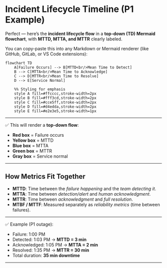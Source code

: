 # Incident Lifecycle Timeline (P1 Example)

Perfect — here’s the **incident lifecycle flow** in a **top-down (TD) Mermaid flowchart**, with **MTTD, MTTA, and MTTR** clearly labeled.

You can copy-paste this into any Markdown or Mermaid renderer (like GitHub, GitLab, or VS Code extensions):

```mermaid
flowchart TD
    A[Failure Occurs] --> B[MTTD<br/>Mean Time to Detect]
    B --> C[MTTA<br/>Mean Time to Acknowledge]
    C --> D[MTTR<br/>Mean Time to Resolve]
    D --> E[Service Normal]

    %% Styling for emphasis
    style A fill=#ffcccc,stroke-width=2px
    style B fill=#fff3cd,stroke-width=2px
    style C fill=#cce5ff,stroke-width=2px
    style D fill=#d4edda,stroke-width=2px
    style E fill=#e2e3e5,stroke-width=1px
```
---

✅ This will render a **top-down flow**:

* **Red box** = Failure occurs
* **Yellow box** = MTTD
* **Blue box** = MTTA
* **Green box** = MTTR
* **Gray box** = Service normal

---

## How Metrics Fit Together

* **MTTD**: Time between the *failure happening* and the *team detecting it*.
* **MTTA**: Time between *detection/alert* and *human acknowledgment*.
* **MTTR**: Time between *acknowledgment* and *full resolution*.
* **MTBF / MTTF**: Measured separately as *reliability metrics* (time between failures).

---

✅ Example (P1 outage):

* Failure: 1:00 PM
* Detected: 1:03 PM → **MTTD = 3 min**
* Acknowledged: 1:05 PM → **MTTA = 2 min**
* Resolved: 1:35 PM → **MTTR = 30 min**
* Total duration: **35 min downtime**

---
